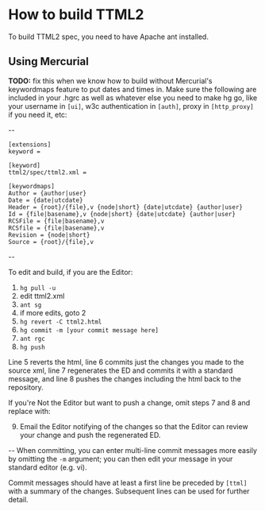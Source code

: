 # How to build TTML2

To build TTML2 spec, you need to have Apache ant installed.

## Using Mercurial

__TODO:__ fix this when we know how to build without Mercurial's keywordmaps feature to put dates and times in.
Make sure the following are included in your .hgrc as well as whatever else you need to make hg go, like your username in `[ui]`, w3c authentication in `[auth]`, proxy in `[http_proxy]` if you need it, etc:

--
```
[extensions]
keyword =

[keyword]
ttml2/spec/ttml2.xml =

[keywordmaps]
Author = {author|user}
Date = {date|utcdate}
Header = {root}/{file},v {node|short} {date|utcdate} {author|user}
Id = {file|basename},v {node|short} {date|utcdate} {author|user}
RCSFile = {file|basename},v
RCSfile = {file|basename},v
Revision = {node|short}
Source = {root}/{file},v
```
--

To edit and build, if you are the Editor:

1. `hg pull -u`
2. edit ttml2.xml
3. `ant sg`
4. if more edits, goto 2
5. `hg revert -C ttml2.html`
6. `hg commit -m [your commit message here]`
7. `ant rgc`
8. `hg push`

Line 5 reverts the html, line 6 commits just the changes you made to the source xml, line 7 regenerates the ED and commits it with a standard message, and line 8 pushes the changes including the html back to the repository.

If you're Not the Editor but want to push a change, omit steps 7 and 8 and replace with:

9. Email the Editor notifying of the changes so that the Editor can review your change and push the regenerated ED.

--
When committing, you can enter multi-line commit messages more easily by omitting the `-m` argument; you can then edit your message in your standard editor (e.g. vi).

Commit messages should have at least a first line be preceded by `[ttml]` with a summary of the changes. Subsequent lines can be used for further detail.

